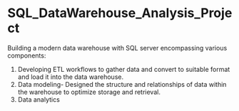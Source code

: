 # SQL_DataWarehouse_Analysis_Project
Building a modern data warehouse with SQL server encompassing various components:
1. Developing ETL workflows to gather data and convert to suitable format and load it into the data warehouse.
2. Data modeling- Designed the structure and relationships of data within the warehouse to optimize storage and retrieval.
3. Data analytics
